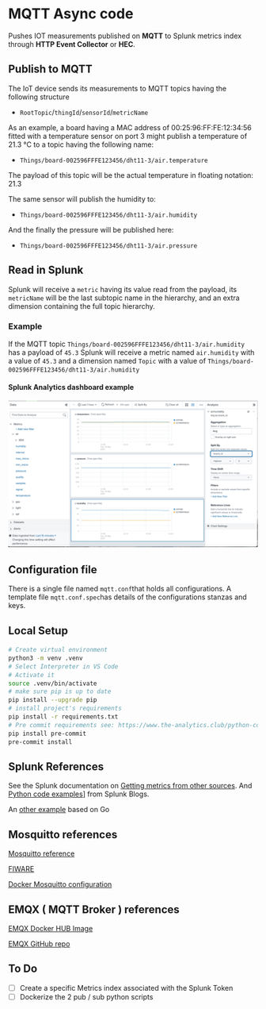 # MQTT Async code

Pushes IOT measurements published on **MQTT** to Splunk metrics index through **HTTP Event Collector** or **HEC**.

## Publish to MQTT

The IoT device sends its measurements to MQTT topics having the following structure

- `RootTopic`/`thingId`/`sensorId`/`metricName`

As an example, a board having a MAC address of 00:25:96:FF:FE:12:34:56 fitted with a temperature sensor on port 3 might publish a temperature of 21.3 °C to a topic having the following name:

- `Things/board-002596FFFE123456/dht11-3/air.temperature`

The payload of this topic will be the actual temperature in floating notation: 21.3

The same sensor will publish the humidity to:

- `Things/board-002596FFFE123456/dht11-3/air.humidity`

And the finally the pressure will be published here:

- `Things/board-002596FFFE123456/dht11-3/air.pressure`

## Read in Splunk

Splunk will receive a `metric` having its value read from the payload, its `metricName`  will be the last subtopic name in the hierarchy, and an extra dimension containing the full topic hierarchy.

### Example

If the MQTT topic `Things/board-002596FFFE123456/dht11-3/air.humidity` has a payload of `45.3` Splunk will receive a metric named `air.humidity` with a value of `45.3` and a dimension named `Topic` with a value of `Things/board-002596FFFE123456/dht11-3/air.humidity`

#### Splunk Analytics dashboard example

![Splunk_Metrics](pictures/Splunk_Metrics.png)

## Configuration file

There is a single file named `mqtt.conf`that holds all configurations. A template file `mqtt.conf.spec`has details of the configurations stanzas and keys.

## Local Setup

```bash
# Create virtual environment
python3 -m venv .venv
# Select Interpreter in VS Code
# Activate it
source .venv/bin/activate
# make sure pip is up to date
pip install --upgrade pip
# install project's requirements
pip install -r requirements.txt
# Pre commit requirements see: https://www.the-analytics.club/python-code-formatting-git-pre-commit-hook
pip install pre-commit
pre-commit install

```

## Splunk References

See the Splunk documentation on [Getting metrics from other sources](https://docs.splunk.com/Documentation/Splunk/latest/Metrics/GetMetricsInOther).
And [Python code examples](https://www.splunk.com/en_us/blog/customers/http-event-collect-a-python-class.html)] from Splunk Blogs.

An [other example](https://github.com/aSauerwein/splunk-mqtt) based on Go

## Mosquitto references

[Mosquitto reference](https://techoverflow.net/2021/11/25/how-to-setup-standalone-mosquitto-mqtt-broker-using-docker-compose/)

[FIWARE](https://github.com/FIWARE/tutorials.IoT-over-MQTT)

[Docker Mosquitto configuration](https://techoverflow.net/2021/11/25/how-to-setup-standalone-mosquitto-mqtt-broker-using-docker-compose/)

## EMQX ( MQTT Broker ) references

[EMQX Docker HUB Image](https://hub.docker.com/_/emqx)

[EMQX GitHub repo](https://github.com/emqx/emqx-docker)

## To Do

- [ ] Create a specific Metrics index associated with the Splunk Token
- [ ] Dockerize the 2 pub / sub python scripts
